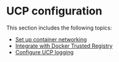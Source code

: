 <!--[metadata]>
+++
title = "Configuration"
description = "Learn how to configure Docker Universal Control Plane on production."
keywords = ["docker, ucp, install, configuration"]
[menu.main]
parent="mn_ucp"
identifier="mn_ucp_configuration"
weight=50
+++
<![end-metadata]-->

# UCP configuration

This section includes the following topics:

* [Set up container networking](multi-host-networking.md)
* [Integrate with Docker Trusted Registry](dtr-integration.md)
* [Configure UCP logging](configure-logs.md)
